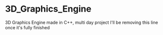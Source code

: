 # 3D_Graphics_Engine
3D Graphics Engine made in C++, multi day project I'll be removing this line once it's fully finished
